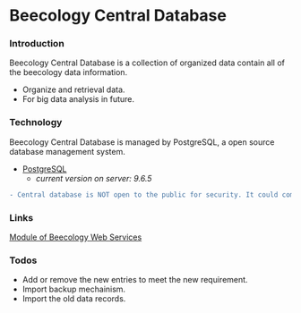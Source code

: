 # Beecology Central Database

### Introduction
Beecology Central Database is a collection of organized data contain all of the beecology data information.
  - Organize and retrieval data.
  - For big data analysis in future.


### Technology

Beecology Central Database is managed by PostgreSQL, a open source database management system.

* [PostgreSQL](https://www.postgresql.org/) 
    * *current version on server: 9.6.5*

```diff
- Central database is NOT open to the public for security. It could communicate with client ends through beecology web service.
```

### Links
[Module of Beecology Web Services](https://biymon.github.io/Beecology-Module/README.md)

### Todos

 - Add or remove the new entries to meet the new requirement.
 - Import backup mechainism.
 - Import the old data records.
